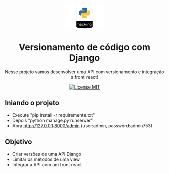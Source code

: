 <h1 align="center">
<br>
  <img src="https://github.com/Caiocof/caiocof/blob/main/python.png?raw=true" alt="PYTHON" width="120">
<br>
<br>
Versionamento de código com Django
</h1>

<p align="center">Nesse projeto vamos desenvolver uma API com versionamento e integração a front react!</p>


<p align="center">
  <a href="https://opensource.org/licenses/MIT">
    <img src="https://img.shields.io/badge/License-MIT-blue.svg" alt="License MIT">
  </a>
</p>

## Iniando o projeto

- Execute "pip install -r requirements.txt"
- Depois "python manage.py runserver"
- Abra http://127.0.0.1:8000/admin (user:admin, password:admin753)

## Objetivo

- Criar versões de uma API Django
- Limitar os métodos de uma view
- Integrar a API com um front react


